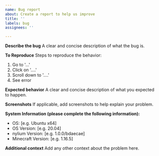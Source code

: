 ```yaml
---
name: Bug report
about: Create a report to help us improve
title: ''
labels: bug
assignees: ''

---
```


**Describe the bug**
A clear and concise description of what the bug is.

**To Reproduce**
Steps to reproduce the behavior:
1. Go to '...'
2. Click on '....'
3. Scroll down to '....'
4. See error

**Expected behavior**
A clear and concise description of what you expected to happen.

**Screenshots**
If applicable, add screenshots to help explain your problem.

**System Information (please complete the following information):**
 - OS: [e.g. Ubuntu x64]
 - OS Version: [e.g. 20.04]
 - nylium Version: [e.g. 1.0.0/bdaecae]
 - Minecraft Version: [e.g. 1.16.5]

**Additional context**
Add any other context about the problem here.

